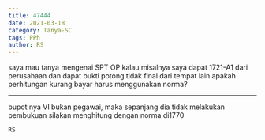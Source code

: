 ```yaml
---
title: 47444
date: 2021-03-18
category: Tanya-SC
tags: PPh
author: RS
---
```


saya mau tanya mengenai SPT OP kalau misalnya saya dapat 1721-A1 dari perusahaan dan dapat bukti potong tidak final dari tempat lain apakah perhitungan kurang bayar harus menggunakan norma?

---

bupot nya VI bukan pegawai, maka sepanjang dia tidak melakukan pembukuan silakan menghitung dengan norma di1770

`RS`
